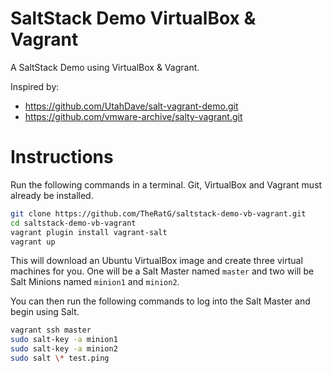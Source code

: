 # SaltStack Demo VirtualBox & Vagrant

A SaltStack Demo using VirtualBox & Vagrant.

Inspired by: 
* https://github.com/UtahDave/salt-vagrant-demo.git
* https://github.com/vmware-archive/salty-vagrant.git


Instructions
============

Run the following commands in a terminal. Git, VirtualBox and Vagrant must
already be installed.

```bash
git clone https://github.com/TheRatG/saltstack-demo-vb-vagrant.git
cd saltstack-demo-vb-vagrant
vagrant plugin install vagrant-salt
vagrant up
```

This will download an Ubuntu  VirtualBox image and create three virtual
machines for you. One will be a Salt Master named `master` and two will be Salt
Minions named `minion1` and `minion2`.

You can then run the following commands to log into the Salt Master and begin
using Salt.

```bash
vagrant ssh master
sudo salt-key -a minion1
sudo salt-key -a minion2
sudo salt \* test.ping
```